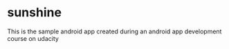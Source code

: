 # sunshine
This is the sample android app created during an android app development course on udacity
